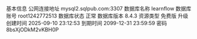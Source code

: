 基本信息
公网连接地址
mysql2.sqlpub.com:3307
数据库名称
learnflow
数据库账号
root1242772513
数据库状态
正常
数据库版本
8.4.3
资源类型
免费版
升级
创建时间
2025-09-10 23:12:53
到期时间
2099-12-31 23:59:59
密码
8bsXjODkM2vKBH0P
